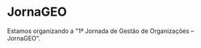 # JornaGEO
Estamos organizando a "1ª Jornada de Gestão de Organizações – JornaGEO". 

<!-- Test build trigger --> 
